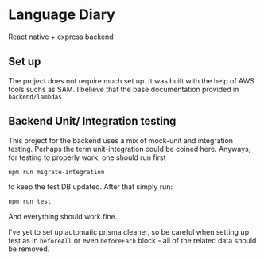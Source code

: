 # Language Diary

React native + express backend

## Set up

The project does not require much set up. It was built with the help of AWS tools suchs as SAM. I believe that the base documentation provided in `backend/lambdas`

## Backend Unit/ Integration testing

This project for the backend uses a mix of mock-unit and integration testing. Perhaps the term unit-integration could be coined here. Anyways, for testing to properly work, one should run first

```bash
npm run migrate-integration
```

to keep the test DB updated. After that simply run:

```bash
npm run test
```

And everything should work fine.

I've yet to set up automatic prisma cleaner, so be careful when setting up test as in `beforeAll` or even `beforeEach` block - all of the related data should be removed.
